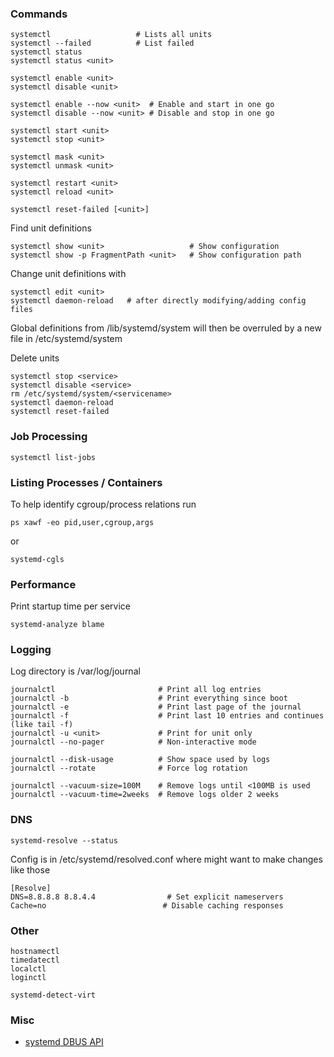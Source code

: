 ### Commands

    systemctl                   # Lists all units
    systemctl --failed          # List failed
    systemctl status
    systemctl status <unit>
    
    systemctl enable <unit>
    systemctl disable <unit>
    
    systemctl enable --now <unit>  # Enable and start in one go
    systemctl disable --now <unit> # Disable and stop in one go

    systemctl start <unit>
    systemctl stop <unit>

    systemctl mask <unit>
    systemctl unmask <unit>

    systemctl restart <unit>
    systemctl reload <unit>

    systemctl reset-failed [<unit>]

Find unit definitions

    systemctl show <unit>                   # Show configuration
    systemctl show -p FragmentPath <unit>   # Show configuration path

Change unit definitions with

    systemctl edit <unit>
    systemctl daemon-reload   # after directly modifying/adding config files

Global definitions from /lib/systemd/system will then be overruled by a
new file in /etc/systemd/system

Delete units

    systemctl stop <service>
    systemctl disable <service>
    rm /etc/systemd/system/<servicename>
    systemctl daemon-reload
    systemctl reset-failed

### Job Processing

    systemctl list-jobs

### Listing Processes / Containers

To help identify cgroup/process relations run

    ps xawf -eo pid,user,cgroup,args

or

    systemd-cgls

### Performance

Print startup time per service

    systemd-analyze blame

### Logging

Log directory is /var/log/journal

    journalctl                       # Print all log entries
    journalctl -b                    # Print everything since boot
    journalctl -e                    # Print last page of the journal
    journalctl -f                    # Print last 10 entries and continues (like tail -f)
    journalctl -u <unit>             # Print for unit only
    journalctl --no-pager            # Non-interactive mode

    journalctl --disk-usage          # Show space used by logs
    journalctl --rotate              # Force log rotation

    journalctl --vacuum-size=100M    # Remove logs until <100MB is used
    journalctl --vacuum-time=2weeks  # Remove logs older 2 weeks

### DNS

    systemd-resolve --status
    
Config is in /etc/systemd/resolved.conf where might want to make changes like those

    [Resolve]
    DNS=8.8.8.8 8.8.4.4                # Set explicit nameservers
    Cache=no                          # Disable caching responses

### Other

    hostnamectl
    timedatectl
    localctl
    loginctl

    systemd-detect-virt

### Misc

-   [systemd DBUS API](www.freedesktop.org/wiki/Software/systemd/dbus/)

